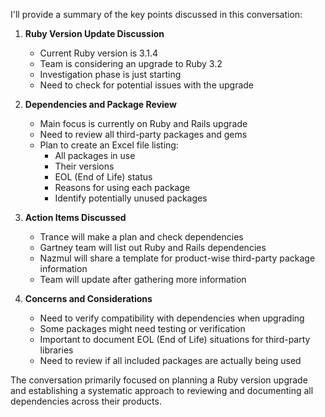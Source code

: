 I'll provide a summary of the key points discussed in this conversation:

1. **Ruby Version Update Discussion**
   - Current Ruby version is 3.1.4
   - Team is considering an upgrade to Ruby 3.2
   - Investigation phase is just starting
   - Need to check for potential issues with the upgrade

2. **Dependencies and Package Review**
   - Main focus is currently on Ruby and Rails upgrade
   - Need to review all third-party packages and gems
   - Plan to create an Excel file listing:
     - All packages in use
     - Their versions
     - EOL (End of Life) status
     - Reasons for using each package
     - Identify potentially unused packages

3. **Action Items Discussed**
   - Trance will make a plan and check dependencies
   - Gartney team will list out Ruby and Rails dependencies
   - Nazmul will share a template for product-wise third-party package information
   - Team will update after gathering more information

4. **Concerns and Considerations**
   - Need to verify compatibility with dependencies when upgrading
   - Some packages might need testing or verification
   - Important to document EOL (End of Life) situations for third-party libraries
   - Need to review if all included packages are actually being used

The conversation primarily focused on planning a Ruby version upgrade and establishing a systematic approach to reviewing and documenting all dependencies across their products.
